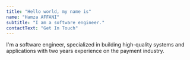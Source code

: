 ```yaml
---
title: "Hello world, my name is"
name: "Hamza AFFANI"
subtitle: "I am a software engineer."
contactText: "Get In Touch"
---
```


I'm a software engineer, specialized in building high-quality systems and applications with two years experience on the payment industry.
